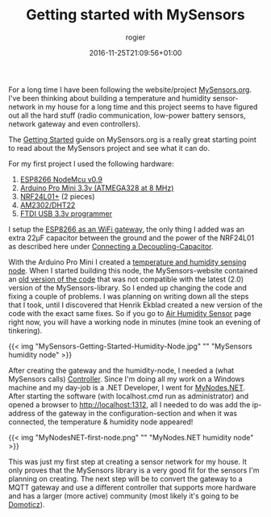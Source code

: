 ﻿---
title: Getting started with MySensors
author: rogier
type: post
date: 2016-11-25T21:09:56+01:00
url: /2016/11/25/getting-started-with-mysensors/
commentFolder: 2016-11-25-getting-started-with-mysensors
categories:
- HomeAutomation
tags:
- MySensors
resources:
- src: MySensors-Getting-Started-Humidity-Node.jpg
  title: MySensors humidity node
- src: MyNodesNET-first-node.png
  title: MyNodes.NET humidity node
aliases:
- index.php/2016/11/getting-started-with-mysensors/
---
For a long time I have been following the website/project [MySensors.org](https://www.mysensors.org/). I've been thinking about building a temperature and humidity sensor-network in my house for a long time and this project seems to have figured out all the hard stuff (radio communication, low-power battery sensors, network gateway and even controllers).

The [Getting Started](https://www.mysensors.org/about) guide on MySensors.org is a really great starting point to read about the MySensors project and see what it can do.

For my first project I used the following hardware:

1.  [ESP8266 NodeMcu v0.9](https://www.aliexpress.com/item/V3-Wireless-module-NodeMcu-4M-bytes-Lua-WIFI-Internet-of-Things-development-board-based-ESP8266-for/32532972941.html)
2.  [Arduino Pro Mini 3.3v (ATMEGA328 at 8 MHz)](https://www.aliexpress.com/item/1pcs-lot-Pro-Mini-328-Mini-3-3V-8M-ATMEGA328-ATMEGA328P-AU-3-3V-8MHz-for/32313595044.html)
3.  [NRF24L01+](https://www.aliexpress.com/item/1PCS-NRF24L01-NRF24L01-Wireless-Module-2-4G-Wireless-Communication-Module-Upgrade-Module/32667467720.html) (2 pieces)
4.  [AM2302/DHT22](https://www.aliexpress.com/item/1pcs-DHT22-digital-temperature-and-humidity-sensor-Temperature-and-humidity-module-AM2302-replace-SHT11-SHT15/32316036161.html)
5.  [FTDI USB 3.3v programmer](https://www.aliexpress.com/item/1pcs-FT232RL-FTDI-USB-3-3V-5-5V-to-TTL-Serial-Adapter-Module-forArduino-Mini-Port/32650148276.html)

I setup the [ESP8266 as an WiFi gateway](https://www.mysensors.org/build/esp8266_gateway), the only thing I added was an extra 22µF capacitor between the ground and the power of the NRF24L01 as described here under [Connecting a Decoupling-Capacitor](https://www.mysensors.org/build/connect_radio).


With the Arduino Pro Mini I created a [temperature and humidity sensing node](https://www.mysensors.org/build/humidity). When I started building this node, the MySensors-website contained an [old version of the code](https://github.com/mysensors/MySensorsArduinoExamples/blob/324679971fcefaa02cbe02b54f7d07a0209c2ccd/examples/HumiditySensor/HumiditySensor.ino) that was not compatible with the latest (2.0) version of the MySensors-library. So I ended up changing the code and fixing a couple of problems. I was planning on writing down all the steps that I took, until I discovered that Henrik Ekblad created a new version of the code with the exact same fixes. So if you go to [Air Humidity Sensor](https://www.mysensors.org/build/humidity) page right now, you will have a working node in minutes (mine took an evening of tinkering).

{{< img "MySensors-Getting-Started-Humidity-Node.jpg" ""  "MySensors humidity node" >}}

After creating the gateway and the humidity-node, I needed a (what MySensors calls) [Controller](https://www.mysensors.org/controller). Since I'm doing all my work on a Windows machine and my day-job is a .NET Developer, I went for [MyNodes.NET](http://www.mynodes.net/). After starting the software (with localhost.cmd run as administrator) and opened a browser to [http://localhost:1312](http://localhost:1312), all I needed to do was add the ip-address of the gateway in the configuration-section and when it was connected, the temperature & humidity node appeared!

{{< img "MyNodesNET-first-node.png" ""  "MyNodes.NET humidity node" >}}

This was just my first step at creating a sensor network for my house. It only proves that the MySensors library is a very good fit for the sensors I'm planning on creating. The next step will be to convert the gateway to a MQTT gateway and use a different controller that supports more hardware and has a larger (more active) community (most likely it's going to be [Domoticz](http://domoticz.com/)).
